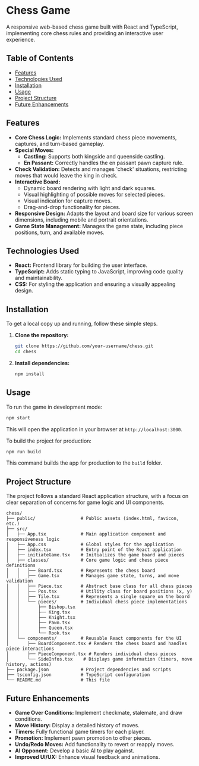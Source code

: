# Chess Game

A responsive web-based chess game built with React and TypeScript, implementing core chess rules and providing an interactive user experience.

## Table of Contents

- [Features](#features)
- [Technologies Used](#technologies-used)
- [Installation](#installation)
- [Usage](#usage)
- [Project Structure](#project-structure)
- [Future Enhancements](#future-enhancements)

## Features

-   **Core Chess Logic:** Implements standard chess piece movements, captures, and turn-based gameplay.
-   **Special Moves:**
    -   **Castling:** Supports both kingside and queenside castling.
    -   **En Passant:** Correctly handles the en passant pawn capture rule.
-   **Check Validation:** Detects and manages 'check' situations, restricting moves that would leave the king in check.
-   **Interactive Board:**
    -   Dynamic board rendering with light and dark squares.
    -   Visual highlighting of possible moves for selected pieces.
    -   Visual indication for capture moves.
    -   Drag-and-drop functionality for pieces.
-   **Responsive Design:** Adapts the layout and board size for various screen dimensions, including mobile and portrait orientations.
-   **Game State Management:** Manages the game state, including piece positions, turn, and available moves.

## Technologies Used

-   **React:** Frontend library for building the user interface.
-   **TypeScript:** Adds static typing to JavaScript, improving code quality and maintainability.
-   **CSS:** For styling the application and ensuring a visually appealing design.

## Installation

To get a local copy up and running, follow these simple steps.

1.  **Clone the repository:**
    ```bash
    git clone https://github.com/your-username/chess.git
    cd chess
    ```
2.  **Install dependencies:**
    ```bash
    npm install
    ```

## Usage

To run the game in development mode:

```bash
npm start
```

This will open the application in your browser at `http://localhost:3000`.

To build the project for production:

```bash
npm run build
```

This command builds the app for production to the `build` folder.

## Project Structure

The project follows a standard React application structure, with a focus on clear separation of concerns for game logic and UI components.

```
chess/
├── public/                 # Public assets (index.html, favicon, etc.)
├── src/
│   ├── App.tsx             # Main application component and responsiveness logic
│   ├── App.css             # Global styles for the application
│   ├── index.tsx           # Entry point of the React application
│   ├── initiateGame.tsx    # Initializes the game board and pieces
│   ├── classes/            # Core game logic and chess piece definitions
│   │   ├── Board.tsx       # Represents the chess board
│   │   ├── Game.tsx        # Manages game state, turns, and move validation
│   │   ├── Piece.tsx       # Abstract base class for all chess pieces
│   │   ├── Pos.tsx         # Utility class for board positions (x, y)
│   │   ├── Tile.tsx        # Represents a single square on the board
│   │   └── pieces/         # Individual chess piece implementations
│   │       ├── Bishop.tsx
│   │       ├── King.tsx
│   │       ├── Knight.tsx
│   │       ├── Pawn.tsx
│   │       ├── Queen.tsx
│   │       └── Rook.tsx
│   └── components/         # Reusable React components for the UI
│       ├── BoardComponent.tsx # Renders the chess board and handles piece interactions
│       ├── PieceComponent.tsx # Renders individual chess pieces
│       └── SideInfos.tsx    # Displays game information (timers, move history, actions)
├── package.json            # Project dependencies and scripts
├── tsconfig.json           # TypeScript configuration
└── README.md               # This file
```

## Future Enhancements

-   **Game Over Conditions:** Implement checkmate, stalemate, and draw conditions.
-   **Move History:** Display a detailed history of moves.
-   **Timers:** Fully functional game timers for each player.
-   **Promotion:** Implement pawn promotion to other pieces.
-   **Undo/Redo Moves:** Add functionality to revert or reapply moves.
-   **AI Opponent:** Develop a basic AI to play against.
-   **Improved UI/UX:** Enhance visual feedback and animations.